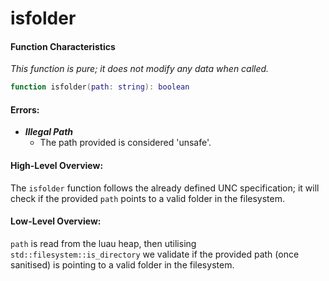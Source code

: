 
# isfolder

#### Function Characteristics

_This function is pure; it does not modify any data when called._

```lua
function isfolder(path: string): boolean
```

#### Errors:

* _**Illegal Path**_
  * The path provided is considered 'unsafe'.

#### High-Level Overview:

The `isfolder` function follows the already defined UNC specification; it will check if the provided `path` points to a valid folder in the filesystem.

#### Low-Level Overview:

`path` is read from the luau heap, then utilising `std::filesystem::is_directory` we validate if the provided path (once sanitised) is pointing to a valid folder in the filesystem.
